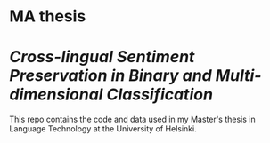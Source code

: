# MA thesis
# _Cross-lingual Sentiment Preservation in Binary and Multi-dimensional Classification_

This repo contains the code and data used in my Master's thesis in Language Technology at the University of Helsinki.
